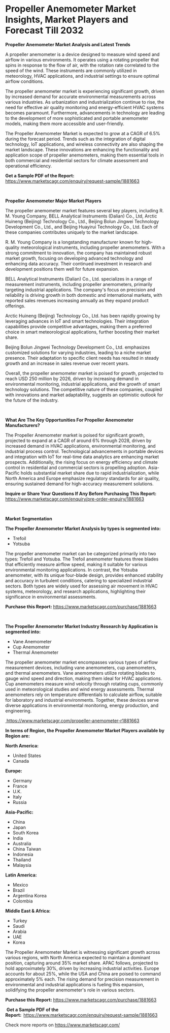 <p><h1>Propeller Anemometer Market Insights, Market Players and Forecast Till 2032</h1></p><p><strong>Propeller Anemometer Market Analysis and Latest Trends</strong></p>
<p><p>A propeller anemometer is a device designed to measure wind speed and airflow in various environments. It operates using a rotating propeller that spins in response to the flow of air, with the rotation rate correlated to the speed of the wind. These instruments are commonly utilized in meteorology, HVAC applications, and industrial settings to ensure optimal airflow conditions.</p><p>The propeller anemometer market is experiencing significant growth, driven by increased demand for accurate environmental measurements across various industries. As urbanization and industrialization continue to rise, the need for effective air quality monitoring and energy-efficient HVAC systems becomes paramount. Furthermore, advancements in technology are leading to the development of more sophisticated and portable anemometer models, making them more accessible and user-friendly.</p><p>The Propeller Anemometer Market is expected to grow at a CAGR of 6.5% during the forecast period. Trends such as the integration of digital technology, IoT applications, and wireless connectivity are also shaping the market landscape. These innovations are enhancing the functionality and application scope of propeller anemometers, making them essential tools in both commercial and residential sectors for climate assessment and operational efficiency.</p></p>
<p><strong>Get a Sample PDF of the Report:&nbsp;</strong> <a href="https://www.marketscagr.com/enquiry/request-sample/1881663?utm_campaign=2339&utm_medium=2&utm_source=Github&utm_content=ia&utm_term=23022025&utm_id=propeller-anemometer">https://www.marketscagr.com/enquiry/request-sample/1881663</a></p>
<p>&nbsp;</p>
<p><strong>Propeller Anemometer Major Market Players</strong></p>
<p><p>The propeller anemometer market features several key players, including R. M. Young Company, BELL Analytical Instruments (Dalian) Co., Ltd, Arctic Huineng (Beijing) Technology Co., Ltd., Beijing Bolun Jingwei Technology Development Co., Ltd., and Beijing Huayirui Technology Co., Ltd. Each of these companies contributes uniquely to the market landscape.</p><p>R. M. Young Company is a longstanding manufacturer known for high-quality meteorological instruments, including propeller anemometers. With a strong commitment to innovation, the company has maintained robust market growth, focusing on developing advanced technology and enhancing data accuracy. Their continued investment in research and development positions them well for future expansion.</p><p>BELL Analytical Instruments (Dalian) Co., Ltd. specializes in a range of measurement instruments, including propeller anemometers, primarily targeting industrial applications. The company's focus on precision and reliability is driving growth in both domestic and international markets, with reported sales revenues increasing annually as they expand product offerings.</p><p>Arctic Huineng (Beijing) Technology Co., Ltd. has been rapidly growing by leveraging advances in IoT and smart technologies. Their integration capabilities provide competitive advantages, making them a preferred choice in smart meteorological applications, further boosting their market share.</p><p>Beijing Bolun Jingwei Technology Development Co., Ltd. emphasizes customized solutions for varying industries, leading to a niche market presence. Their adaptation to specific client needs has resulted in steady growth and an increase in sales revenue over recent years.</p><p>Overall, the propeller anemometer market is poised for growth, projected to reach USD 250 million by 2026, driven by increasing demand in environmental monitoring, industrial applications, and the growth of smart technology solutions. The competitive nature of these companies, coupled with innovations and market adaptability, suggests an optimistic outlook for the future of the industry.</p></p>
<p>&nbsp;</p>
<p><strong>What Are The Key Opportunities For Propeller Anemometer Manufacturers?</strong></p>
<p><p>The Propeller Anemometer market is poised for significant growth, projected to expand at a CAGR of around 6% through 2028, driven by increased demand in HVAC applications, environmental monitoring, and industrial process control. Technological advancements in portable devices and integration with IoT for real-time data analytics are enhancing market prospects. Additionally, the rising focus on energy efficiency and climate control in residential and commercial sectors is propelling adoption. Asia-Pacific holds substantial market share due to rapid industrialization, while North America and Europe emphasize regulatory standards for air quality, ensuring sustained demand for high-accuracy measurement solutions.</p></p>
<p><strong>Inquire or Share Your Questions If Any Before Purchasing This Report:</strong> <a href="https://www.marketscagr.com/enquiry/pre-order-enquiry/1881663?utm_campaign=2339&utm_medium=2&utm_source=Github&utm_content=ia&utm_term=23022025&utm_id=propeller-anemometer">https://www.marketscagr.com/enquiry/pre-order-enquiry/1881663</a></p>
<p>&nbsp;</p>
<p><strong>Market Segmentation</strong></p>
<p><strong>The Propeller Anemometer Market Analysis by types is segmented into:</strong></p>
<p><ul><li>Trefoil</li><li>Yotsuba</li></ul></p>
<p><p>The propeller anemometer market can be categorized primarily into two types: Trefoil and Yotsuba. The Trefoil anemometer features three blades that efficiently measure airflow speed, making it suitable for various environmental monitoring applications. In contrast, the Yotsuba anemometer, with its unique four-blade design, provides enhanced stability and accuracy in turbulent conditions, catering to specialized industrial sectors. Both types are widely used for assessing air movement in HVAC systems, meteorology, and research applications, highlighting their significance in environmental assessments.</p></p>
<p><strong>Purchase this Report:&nbsp;</strong><a href="https://www.marketscagr.com/purchase/1881663?utm_campaign=2339&utm_medium=2&utm_source=Github&utm_content=ia&utm_term=23022025&utm_id=propeller-anemometer">https://www.marketscagr.com/purchase/1881663</a></p>
<p>&nbsp;</p>
<p><strong>The Propeller Anemometer Market Industry Research by Application is segmented into:</strong></p>
<p><ul><li>Vane Anemometer</li><li>Cup Anemometer</li><li>Thermal Anemometer</li></ul></p>
<p><p>The propeller anemometer market encompasses various types of airflow measurement devices, including vane anemometers, cup anemometers, and thermal anemometers. Vane anemometers utilize rotating blades to gauge wind speed and direction, making them ideal for HVAC applications. Cup anemometers measure wind velocity through rotating cups, commonly used in meteorological studies and wind energy assessments. Thermal anemometers rely on temperature differentials to calculate airflow, suitable for laboratory and industrial environments. Together, these devices serve diverse applications in environmental monitoring, energy production, and engineering.</p></p>
<p><a href="https://www.marketscagr.com/propeller-anemometer-r1881663?utm_campaign=2339&utm_medium=2&utm_source=Github&utm_content=ia&utm_term=23022025&utm_id=propeller-anemometer">&nbsp;https://www.marketscagr.com/propeller-anemometer-r1881663</a></p>
<p><strong>In terms of Region, the Propeller Anemometer Market Players available by Region are:</strong></p>
<p>
    <p> <strong> North America: </strong>
        <ul>
            <li>United States</li>
            <li>Canada</li>
        </ul>
        </p> 
    <p> <strong> Europe: </strong>
        <ul>
            <li>Germany</li>
            <li>France</li>
            <li>U.K.</li>
            <li>Italy</li>
            <li>Russia</li>
        </ul>
        </p> 
    <p> <strong> Asia-Pacific: </strong>
        <ul>
            <li>China</li>
            <li>Japan</li>
            <li>South Korea</li>
            <li>India</li>
            <li>Australia</li>
            <li>China Taiwan</li>
            <li>Indonesia</li>
            <li>Thailand</li>
            <li>Malaysia</li>
        </ul>
        </p> 
    <p> <strong> Latin America: </strong>
        <ul>
            <li>Mexico</li>
            <li>Brazil</li>
            <li>Argentina Korea</li>
            <li>Colombia</li>
        </ul>
        </p> 
    <p> <strong> Middle East & Africa: </strong>
        <ul>
            <li>Turkey</li>
            <li>Saudi</li>
            <li>Arabia</li>
            <li>UAE</li>
            <li>Korea</li>
        </ul>
    </p>
    </p>
<p><p>The Propeller Anemometer Market is witnessing significant growth across various regions, with North America expected to maintain a dominant position, capturing around 35% market share. APAC follows, projected to hold approximately 30%, driven by increasing industrial activities. Europe accounts for about 25%, while the USA and China are poised to command approximately 5% each. The rising demand for precision measurement in environmental and industrial applications is fueling this expansion, solidifying the propeller anemometer's role in various sectors.</p></p>
<p><strong>Purchase this Report: </strong><a href="https://www.marketscagr.com/purchase/1881663?utm_campaign=2339&utm_medium=2&utm_source=Github&utm_content=ia&utm_term=23022025&utm_id=propeller-anemometer">https://www.marketscagr.com/purchase/1881663</a></p>
<p>&nbsp;<strong>Get a Sample PDF of the Report:&nbsp;&nbsp;</strong><a href="https://www.marketscagr.com/enquiry/request-sample/1881663?utm_campaign=2339&utm_medium=2&utm_source=Github&utm_content=ia&utm_term=23022025&utm_id=propeller-anemometer">https://www.marketscagr.com/enquiry/request-sample/1881663</a></p>
<p><strong></strong></p>
<p>Check more reports on <a href="https://www.marketscagr.com/?utm_campaign=2339&utm_medium=2&utm_source=Github&utm_content=ia&utm_term=23022025&utm_id=propeller-anemometer">https://www.marketscagr.com/</a></p>
